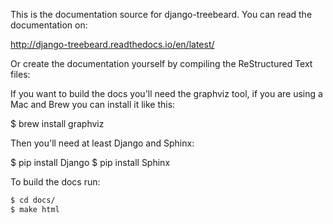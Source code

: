 This is the documentation source for django-treebeard.
You can read the documentation on:

http://django-treebeard.readthedocs.io/en/latest/

Or create the documentation yourself by compiling the ReStructured Text files:

If you want to build the docs you'll need the graphviz tool, if you are using a Mac and Brew
you can install it like this:

$ brew install graphviz

Then you'll need at least Django and Sphinx:

$ pip install Django
$ pip install Sphinx

To build the docs run:

```bash
$ cd docs/
$ make html
```